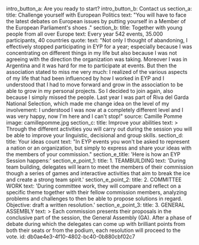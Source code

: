 intro_button_a: Are you ready to start?
intro_button_b: Contact us
section_a:
  title: Challenge yourself with European Politics
  text: "You will have to face the latest debates on European issues by putting yourself in a Member of the European Parliament's shoes ."
section_b:
  title: Together with young people from all over Europe
  text: Every year 542 events, 35.000 participants, 40 countries
quote:
  text: "Not only I thought of abandoning, I effectively stopped participating in EYP for a year; especially because I was concentrating on different things in my life but also because I was not agreeing with the direction the organization was taking. Moreover I was in Argentina and it was hard for me to participate at events. But then the association stated to miss me very much: I realized of the various aspects of my life that had been influenced by how I worked in EYP and I understood that I had to move forward and grow in the association to be able to grow in my personal projects.  So I decided to join again, also because I simply missed the people. Last year I was part of Riva del Garda National Selection, which made me change idea on the level of my involvement: I understood I was now at a completely different level and I was very happy, now I'm here and I can't stop!"
  source: Camille Pomme
  image: camillepomme.jpg
section_c:
  title: Improve your abilities
  text: >
    Through the different activities you will carry out during the session you will be able to improve
    your linguistic, decisional and group skills.
section_d:
  title: Your ideas count
  text: "In EYP events you won't be asked to represent a nation or an organization, but simply to express and share your ideas with the members of your commission."
section_e_title: 'Here is how an EYP Session happens:'
section_e_point_1:
  title: 1. TEAMBUILDING
  text: 'During team building, delegates will learn to meet the members of their commission though a series of games and interactive activities that aim to break the ice and create a strong  team spirit.'
section_e_point_2:
  title: 2. COMMITTEE WORK
  text: 'During committee work, they will compare and reflect on a specific theme together with their fellow commission members, analyzing problems and challenges to then be able to propose solutions in regard. Objective: draft a written resolution.'
section_e_point_3:
  title: 3. GENERAL ASSEMBLY
  text: >
    Each commission presents their proposals in the conclusive part of the session, the General Assembly
    (GA). After a phase of debate during which the delegates can come up with brilliant points from both
    their seats or from the podium, each resolution will proceed to the vote.
id: db0ae4e3-4f10-4802-bc40-0b880cbf02c7
